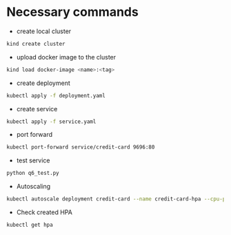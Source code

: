 # Necessary commands

* create local cluster

```zsh
kind create cluster
```

* upload docker image to the cluster

```zsh
kind load docker-image <name>:<tag>
```

* create deployment

```zsh
kubectl apply -f deployment.yaml
```

* create service

```zsh
kubectl apply -f service.yaml
```

* port forward

```zsh
kubectl port-forward service/credit-card 9696:80
```

* test service

```zsh
python q6_test.py
```

* Autoscaling

```zsh
kubectl autoscale deployment credit-card --name credit-card-hpa --cpu-percent=20 --min=1 --max=3
```

* Check created HPA

```zsh
kubectl get hpa
```
